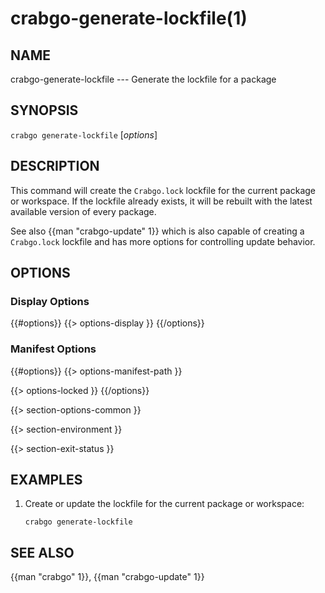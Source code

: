 # crabgo-generate-lockfile(1)

## NAME

crabgo-generate-lockfile --- Generate the lockfile for a package

## SYNOPSIS

`crabgo generate-lockfile` [_options_]

## DESCRIPTION

This command will create the `Crabgo.lock` lockfile for the current package or
workspace. If the lockfile already exists, it will be rebuilt with the latest
available version of every package.

See also {{man "crabgo-update" 1}} which is also capable of creating a `Crabgo.lock`
lockfile and has more options for controlling update behavior.

## OPTIONS

### Display Options

{{#options}}
{{> options-display }}
{{/options}}

### Manifest Options

{{#options}}
{{> options-manifest-path }}

{{> options-locked }}
{{/options}}

{{> section-options-common }}

{{> section-environment }}

{{> section-exit-status }}

## EXAMPLES

1. Create or update the lockfile for the current package or workspace:

       crabgo generate-lockfile

## SEE ALSO
{{man "crabgo" 1}}, {{man "crabgo-update" 1}}
